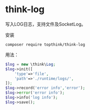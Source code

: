 # think-log

写入LOG日志，支持文件及SocketLog。

安装
~~~
composer require topthink/think-log
~~~

用法：
~~~php
$log = new \think\Log;
$log->init([
	'type'=>'file',
	'path'=>'./runtime/logs/',
]);
$log->record('error info','error');
$log->error('error info');
$log->info('log info');
$log->save();
~~~

